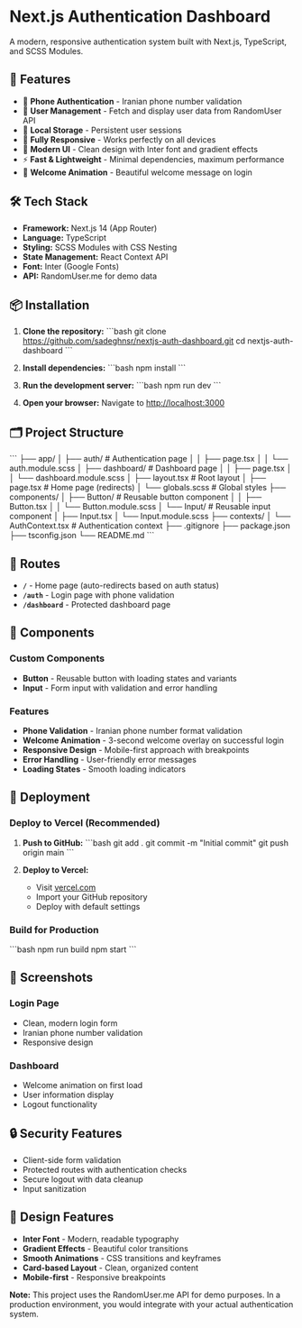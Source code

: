 # Next.js Authentication Dashboard

A modern, responsive authentication system built with Next.js, TypeScript, and SCSS Modules.

## 🚀 Features

- 🔐 **Phone Authentication** - Iranian phone number validation
- 👤 **User Management** - Fetch and display user data from RandomUser API
- 💾 **Local Storage** - Persistent user sessions
- 📱 **Fully Responsive** - Works perfectly on all devices
- 🎨 **Modern UI** - Clean design with Inter font and gradient effects
- ⚡ **Fast & Lightweight** - Minimal dependencies, maximum performance
- 🎉 **Welcome Animation** - Beautiful welcome message on login

## 🛠 Tech Stack

- **Framework:** Next.js 14 (App Router)
- **Language:** TypeScript
- **Styling:** SCSS Modules with CSS Nesting
- **State Management:** React Context API
- **Font:** Inter (Google Fonts)
- **API:** RandomUser.me for demo data

## 📦 Installation

1. **Clone the repository:**
   \`\`\`bash
   git clone https://github.com/sadeghnsr/nextjs-auth-dashboard.git
   cd nextjs-auth-dashboard
   \`\`\`

2. **Install dependencies:**
   \`\`\`bash
   npm install
   \`\`\`

3. **Run the development server:**
   \`\`\`bash
   npm run dev
   \`\`\`

4. **Open your browser:**
   Navigate to [http://localhost:3000](http://localhost:3000)

## 🗂 Project Structure

\`\`\`
├── app/
│   ├── auth/                 # Authentication page
│   │   ├── page.tsx
│   │   └── auth.module.scss
│   ├── dashboard/            # Dashboard page
│   │   ├── page.tsx
│   │   └── dashboard.module.scss
│   ├── layout.tsx            # Root layout
│   ├── page.tsx              # Home page (redirects)
│   └── globals.scss          # Global styles
├── components/
│   ├── Button/               # Reusable button component
│   │   ├── Button.tsx
│   │   └── Button.module.scss
│   └── Input/                # Reusable input component
│       ├── Input.tsx
│       └── Input.module.scss
├── contexts/
│   └── AuthContext.tsx       # Authentication context
├── .gitignore
├── package.json
├── tsconfig.json
└── README.md
\`\`\`

## 🎯 Routes

- **`/`** - Home page (auto-redirects based on auth status)
- **`/auth`** - Login page with phone validation
- **`/dashboard`** - Protected dashboard page

## 🔧 Components

### Custom Components
- **Button** - Reusable button with loading states and variants
- **Input** - Form input with validation and error handling

### Features
- **Phone Validation** - Iranian phone number format validation
- **Welcome Animation** - 3-second welcome overlay on successful login
- **Responsive Design** - Mobile-first approach with breakpoints
- **Error Handling** - User-friendly error messages
- **Loading States** - Smooth loading indicators

## 🚀 Deployment

### Deploy to Vercel (Recommended)

1. **Push to GitHub:**
   \`\`\`bash
   git add .
   git commit -m "Initial commit"
   git push origin main
   \`\`\`

2. **Deploy to Vercel:**
   - Visit [vercel.com](https://vercel.com)
   - Import your GitHub repository
   - Deploy with default settings

### Build for Production

\`\`\`bash
npm run build
npm start
\`\`\`

## 📱 Screenshots

### Login Page
- Clean, modern login form
- Iranian phone number validation
- Responsive design

### Dashboard
- Welcome animation on first load
- User information display
- Logout functionality

## 🔒 Security Features

- Client-side form validation
- Protected routes with authentication checks
- Secure logout with data cleanup
- Input sanitization

## 🎨 Design Features

- **Inter Font** - Modern, readable typography
- **Gradient Effects** - Beautiful color transitions
- **Smooth Animations** - CSS transitions and keyframes
- **Card-based Layout** - Clean, organized content
- **Mobile-first** - Responsive breakpoints


**Note:** This project uses the RandomUser.me API for demo purposes. In a production environment, you would integrate with your actual authentication system.
